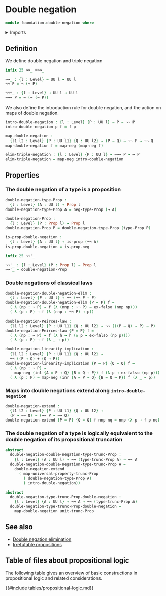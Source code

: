 # Double negation

```agda
module foundation.double-negation where
```

<details><summary>Imports</summary>

```agda
open import foundation.negation
open import foundation.propositional-truncations
open import foundation.universe-levels

open import foundation-core.coproduct-types
open import foundation-core.empty-types
open import foundation-core.propositions
```

</details>

## Definition

We define double negation and triple negation

```agda
infix 25 ¬¬_ ¬¬¬_

¬¬_ : {l : Level} → UU l → UU l
¬¬ P = ¬ (¬ P)

¬¬¬_ : {l : Level} → UU l → UU l
¬¬¬ P = ¬ (¬ (¬ P))
```

We also define the introduction rule for double negation, and the action on maps
of double negation.

```agda
intro-double-negation : {l : Level} {P : UU l} → P → ¬¬ P
intro-double-negation p f = f p

map-double-negation :
  {l1 l2 : Level} {P : UU l1} {Q : UU l2} → (P → Q) → ¬¬ P → ¬¬ Q
map-double-negation f = map-neg (map-neg f)

elim-triple-negation : {l : Level} {P : UU l} → ¬¬¬ P → ¬ P
elim-triple-negation = map-neg intro-double-negation
```

## Properties

### The double negation of a type is a proposition

```agda
double-negation-type-Prop :
  {l : Level} (A : UU l) → Prop l
double-negation-type-Prop A = neg-type-Prop (¬ A)

double-negation-Prop :
  {l : Level} (P : Prop l) → Prop l
double-negation-Prop P = double-negation-type-Prop (type-Prop P)

is-prop-double-negation :
  {l : Level} {A : UU l} → is-prop (¬¬ A)
is-prop-double-negation = is-prop-neg

infix 25 ¬¬'_

¬¬'_ : {l : Level} (P : Prop l) → Prop l
¬¬'_ = double-negation-Prop
```

### Double negations of classical laws

```agda
double-negation-double-negation-elim :
  {l : Level} {P : UU l} → ¬¬ (¬¬ P → P)
double-negation-double-negation-elim {P = P} f =
  ( λ (np : ¬ P) → f (λ (nnp : ¬¬ P) → ex-falso (nnp np)))
  ( λ (p : P) → f (λ (nnp : ¬¬ P) → p))

double-negation-Peirces-law :
  {l1 l2 : Level} {P : UU l1} {Q : UU l2} → ¬¬ (((P → Q) → P) → P)
double-negation-Peirces-law {P = P} f =
  ( λ (np : ¬ P) → f (λ h → h (λ p → ex-falso (np p))))
  ( λ (p : P) → f (λ _ → p))

double-negation-linearity-implication :
  {l1 l2 : Level} {P : UU l1} {Q : UU l2} →
  ¬¬ ((P → Q) + (Q → P))
double-negation-linearity-implication {P = P} {Q = Q} f =
  ( λ (np : ¬ P) →
    map-neg (inl {A = P → Q} {B = Q → P}) f (λ p → ex-falso (np p)))
  ( λ (p : P) → map-neg (inr {A = P → Q} {B = Q → P}) f (λ _ → p))
```

### Maps into double negations extend along `intro-double-negation`

```agda
double-negation-extend :
  {l1 l2 : Level} {P : UU l1} {Q : UU l2} →
  (P → ¬¬ Q) → (¬¬ P → ¬¬ Q)
double-negation-extend {P = P} {Q = Q} f nnp nq = nnp (λ p → f p nq)
```

### The double negation of a type is logically equivalent to the double negation of its propositional truncation

```agda
abstract
  double-negation-double-negation-type-trunc-Prop :
    {l : Level} (A : UU l) → ¬¬ (type-trunc-Prop A) → ¬¬ A
  double-negation-double-negation-type-trunc-Prop A =
    double-negation-extend
      ( map-universal-property-trunc-Prop
        ( double-negation-type-Prop A)
        ( intro-double-negation))

abstract
  double-negation-type-trunc-Prop-double-negation :
    {l : Level} {A : UU l} → ¬¬ A → ¬¬ (type-trunc-Prop A)
  double-negation-type-trunc-Prop-double-negation =
    map-double-negation unit-trunc-Prop
```

## See also

- [Double negation elimination](logic.double-negation-elimination.md)
- [Irrefutable propositions](foundation.irrefutable-propositions.md)

## Table of files about propositional logic

The following table gives an overview of basic constructions in propositional
logic and related considerations.

{{#include tables/propositional-logic.md}}
